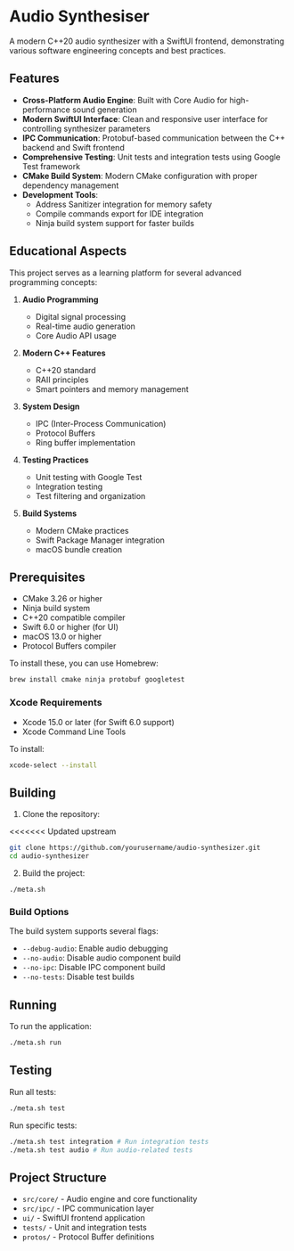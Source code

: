 # Audio Synthesiser

A modern C++20 audio synthesizer with a SwiftUI frontend, demonstrating various software engineering concepts and best practices.

## Features

- **Cross-Platform Audio Engine**: Built with Core Audio for high-performance sound generation
- **Modern SwiftUI Interface**: Clean and responsive user interface for controlling synthesizer parameters
- **IPC Communication**: Protobuf-based communication between the C++ backend and Swift frontend
- **Comprehensive Testing**: Unit tests and integration tests using Google Test framework
- **CMake Build System**: Modern CMake configuration with proper dependency management
- **Development Tools**:
  - Address Sanitizer integration for memory safety
  - Compile commands export for IDE integration
  - Ninja build system support for faster builds

## Educational Aspects

This project serves as a learning platform for several advanced programming concepts:

1. **Audio Programming**

   - Digital signal processing
   - Real-time audio generation
   - Core Audio API usage

2. **Modern C++ Features**

   - C++20 standard
   - RAII principles
   - Smart pointers and memory management

3. **System Design**

   - IPC (Inter-Process Communication)
   - Protocol Buffers
   - Ring buffer implementation

4. **Testing Practices**

   - Unit testing with Google Test
   - Integration testing
   - Test filtering and organization

5. **Build Systems**
   - Modern CMake practices
   - Swift Package Manager integration
   - macOS bundle creation

## Prerequisites

- CMake 3.26 or higher
- Ninja build system
- C++20 compatible compiler
- Swift 6.0 or higher (for UI)
- macOS 13.0 or higher
- Protocol Buffers compiler

To install these, you can use Homebrew:

```bash
brew install cmake ninja protobuf googletest
```

### Xcode Requirements

- Xcode 15.0 or later (for Swift 6.0 support)
- Xcode Command Line Tools

To install:

```bash
xcode-select --install
```

## Building

1. Clone the repository:

<<<<<<< Updated upstream

```bash
git clone https://github.com/yourusername/audio-synthesizer.git
cd audio-synthesizer
```

2. Build the project:

```
./meta.sh
```

### Build Options

The build system supports several flags:

- `--debug-audio`: Enable audio debugging
- `--no-audio`: Disable audio component build
- `--no-ipc`: Disable IPC component build
- `--no-tests`: Disable test builds

## Running

To run the application:

```bash
./meta.sh run
```

## Testing

Run all tests:

```bash
./meta.sh test
```

Run specific tests:

```bash
./meta.sh test integration # Run integration tests
./meta.sh test audio # Run audio-related tests
```

## Project Structure

- `src/core/` - Audio engine and core functionality
- `src/ipc/` - IPC communication layer
- `ui/` - SwiftUI frontend application
- `tests/` - Unit and integration tests
- `protos/` - Protocol Buffer definitions
